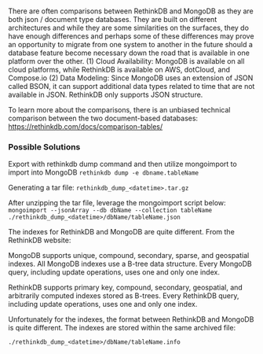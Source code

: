 ### 
There are often comparisons between RethinkDB and MongoDB as they are both json / document type databases.  They are built on different architectures and while they are some similarities on the surfaces, they do have enough differences and perhaps some of these differences may prove an opportunity to migrate from one system to another in the future should a database feature become necessary down the road that is available in one platform over the other.
(1) Cloud Availability: MongoDB is available on all cloud platforms, while RethinkDB is available on AWS, dotCloud, and Compose.io
(2) Data Modeling: Since MongoDB uses an extension of JSON called BSON, it can support additional data types related to time that are not available in JSON.  RethinkDB only supports JSON structure.

To learn more about the comparisons, there is an unbiased technical comparison between the two document-based databases:
https://rethinkdb.com/docs/comparison-tables/


### Possible Solutions
Export with rethinkdb dump command and then utilize mongoimport to import into MongoDB
```rethinkdb dump -e dbname.tableName```

Generating a tar file:
```rethinkdb_dump_<datetime>.tar.gz```

After unzipping the tar file, leverage the mongoimport script below:
```mongoimport --jsonArray --db dbName --collection tableName ./rethinkdb_dump_<datetime>/dbName/tableName.json```


The indexes for RethinkDB and MongoDB are quite different.  From the RethinkDB website:

MongoDB supports unique, compound, secondary, sparse, and geospatial indexes. All MongoDB indexes use a B-tree data structure. Every MongoDB query, including update operations, uses one and only one index.

RethinkDB supports primary key, compound, secondary, geospatial, and arbitrarily computed indexes stored as B-trees. Every RethinkDB query, including update operations, uses one and only one index.

Unfortunately for the indexes, the format between RethinkDB and MongoDB is quite different. The indexes are stored within the same archived file:

```./rethinkdb_dump_<datetime>/dbName/tableName.info```
